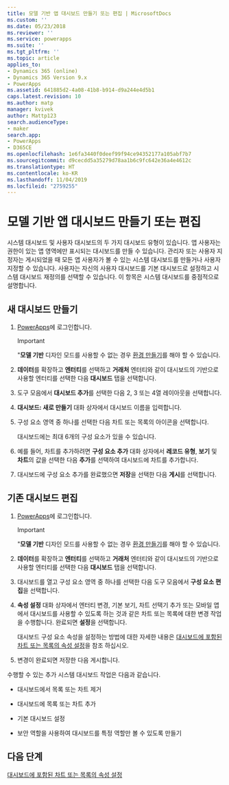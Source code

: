 ```yaml
---
title: 모델 기반 앱 대시보드 만들기 또는 편집 | MicrosoftDocs
ms.custom: ''
ms.date: 05/23/2018
ms.reviewer: ''
ms.service: powerapps
ms.suite: ''
ms.tgt_pltfrm: ''
ms.topic: article
applies_to:
- Dynamics 365 (online)
- Dynamics 365 Version 9.x
- PowerApps
ms.assetid: 641885d2-4a08-41b8-b914-d9a244e4d5b1
caps.latest.revision: 10
ms.author: matp
manager: kvivek
author: Mattp123
search.audienceType:
- maker
search.app:
- PowerApps
- D365CE
ms.openlocfilehash: 1e6fa3440f0deef99f94ce94352177a105abf7b7
ms.sourcegitcommit: d9cecdd5a35279d78aa1b6c9fc642e36a4e4612c
ms.translationtype: HT
ms.contentlocale: ko-KR
ms.lasthandoff: 11/04/2019
ms.locfileid: "2759255"
---
```

# <a name="create-or-edit-model-driven-app-dashboards"></a>모델 기반 앱 대시보드 만들기 또는 편집

시스템 대시보드 및 사용자 대시보드의 두 가지 대시보드 유형이 있습니다. 앱 사용자는 권한이 있는 앱 영역에만 표시되는 대시보드를 만들 수 있습니다. 관리자 또는 사용자 지정자는 게시되었을 때 모든 앱 사용자가 볼 수 있는 시스템 대시보드를 만들거나 사용자 지정할 수 있습니다. 사용자는 자신의 사용자 대시보드를 기본 대시보드로 설정하고 시스템 대시보드 재정의를 선택할 수 있습니다. 이 항목은 시스템 대시보드를 중점적으로 설명합니다.  
  
<a name="BKMK_createdashboard"></a>   
## <a name="create-a-new-dashboard"></a>새 대시보드 만들기  
  
1.  [PowerApps](https://make.powerapps.com/?utm_source=padocs&utm_medium=linkinadoc&utm_campaign=referralsfromdoc)에 로그인합니다.

    > [!IMPORTANT]
    > "**모델 기반** 디자인 모드를 사용할 수 없는 경우 [환경 만들기](https://docs.microsoft.com/powerapps/administrator/create-environment)를 해야 할 수 있습니다.   
  
2. **데이터**를 확장하고 **엔터티**를 선택하고 **거래처** 엔터티와 같이 대시보드의 기반으로 사용할 엔터티를 선택한 다음 **대시보드** 탭을 선택합니다. 

3. 도구 모음에서 **대시보드 추가**를 선택한 다음 2, 3 또는 4열 레이아웃을 선택합니다.  
  
4.  **대시보드: 새로 만들기** 대화 상자에서 대시보드 이름을 입력합니다.  
  
5.  구성 요소 영역 중 하나를 선택한 다음 차트 또는 목록의 아이콘을 선택합니다.  
  
     대시보드에는 최대 6개의 구성 요소가 있을 수 있습니다.  
  
6.  예를 들어, 차트를 추가하려면 **구성 요소 추가** 대화 상자에서 **레코드 유형**, **보기** 및 **차트**의 값을 선택한 다음 **추가**를 선택하여 대시보드에 차트를 추가합니다.  
  
7.  대시보드에 구성 요소 추가를 완료했으면 **저장**을 선택한 다음 **게시**를 선택합니다.  
  
<a name="BKMK_editdashboard"></a>   
## <a name="edit-an-existing-dashboard"></a>기존 대시보드 편집  
  
1. [PowerApps](https://make.powerapps.com/?utm_source=padocs&utm_medium=linkinadoc&utm_campaign=referralsfromdoc)에 로그인합니다.

    > [!IMPORTANT]
    > "**모델 기반** 디자인 모드를 사용할 수 없는 경우 [환경 만들기](https://docs.microsoft.com/powerapps/administrator/create-environment)를 해야 할 수 있습니다.    
  
2. **데이터**를 확장하고 **엔터티**를 선택하고 **거래처** 엔터티와 같이 대시보드의 기반으로 사용할 엔터티를 선택한 다음 **대시보드** 탭을 선택합니다.  

3. 대시보드를 열고 구성 요소 영역 중 하나를 선택한 다음 도구 모음에서 **구성 요소 편집**을 선택합니다.  
  
4.  **속성 설정** 대화 상자에서 엔터티 변경, 기본 보기, 차트 선택기 추가 또는 모바일 앱에서 대시보드를 사용할 수 있도록 하는 것과 같은 차트 또는 목록에 대한 변경 작업을 수행합니다. 완료되면 **설정**을 선택합니다.  
  
     대시보드 구성 요소 속성을 설정하는 방법에 대한 자세한 내용은 [대시보드에 포함된 차트 또는 목록의 속성 설정](set-properties-chart-list-included-dashboard.md)을 참조 하십시오.  
  
4.  변경이 완료되면 저장한 다음 게시합니다.  
  
수행할 수 있는 추가 시스템 대시보드 작업은 다음과 같습니다.  
  
-   대시보드에서 목록 또는 차트 제거  

-   대시보드에 목록 또는 차트 추가  

-   기본 대시보드 설정  

-   보안 역할을 사용하여 대시보드를 특정 역할만 볼 수 있도록 만들기    

## <a name="next-steps"></a>다음 단계  
[대시보드에 포함된 차트 또는 목록의 속성 설정](set-properties-chart-list-included-dashboard.md)
